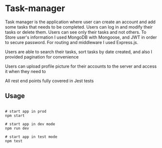 # Task-manager

Task manager is the application where user can create an account and add some tasks that needs to be completed. Users
can log in and modify their tasks or delete them. Users can see only their tasks and not others. To Store user's
information I used MongoDB with Mongoose, and JWT in order to secure password. For routing and middleware I used
Express.js.

Users are able to search their tasks, sort tasks by date created, and also I provided pagination for convenience

Users can upload profile picture for their accounts to the server and access it when they need to

All rest end points fully covered in Jest tests

## Usage

```

# start app in prod
npm start

# start app in dev mode
npm run dev

# start app in test mode
npm test
```
